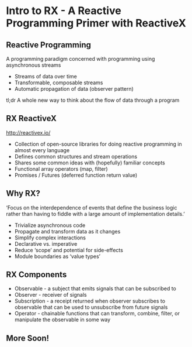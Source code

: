 # Intro to RX - A Reactive Programming Primer with ReactiveX

## Reactive Programming
A programming paradigm concerned with programming using asynchronous streams
* Streams of data over time
* Transformable, composable streams
* Automatic propagation of data (observer pattern)

tl;dr A whole new way to think about the flow of data through a program

## RX ReactiveX
http://reactivex.io/

* Collection of open-source libraries for doing reactive programming in almost every language
* Defines common structures and stream operations
* Shares some common ideas with (hopefully) familiar concepts
* Functional array operators (map, filter)
* Promises / Futures (deferred function return value)

## Why RX?
‘Focus on the interdependence of events that define the business logic rather than having to fiddle with a large amount of implementation details.’
* Trivialize asynchronous code
* Propagate and transform data as it changes
* Simplify complex interactions
* Declarative vs. imperative
* Reduce ‘scope’ and potential for side-effects
* Module boundaries as ‘value types’

## RX Components
* Observable - a subject that emits signals that can be subscribed to
* Observer - receiver of signals
* Subscription - a receipt returned when observer subscribes to observable that can be used to unsubscribe from future signals
* Operator - chainable functions that can transform, combine, filter, or manipulate the observable in some way


## More Soon!
